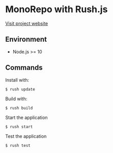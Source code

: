 # MonoRepo with Rush.js

[Visit project website](https://rushjs.io/)

## Environment

* Node.js >= 10

## Commands

Install with:

```shell
$ rush update
```

Build with:

```shell
$ rush build
```

Start the application

```shell
$ rush start
```

Test the application

```shell
$ rush test
```
